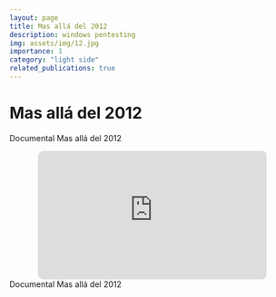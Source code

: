 ```yaml
---
layout: page
title: Mas allá del 2012
description: windows pentesting
img: assets/img/12.jpg
importance: 1
category: "light side"
related_publications: true
---
```


# Mas allá del 2012

Documental Mas allá del 2012

<div class="vidjet-video-wrapper" style="width:80%; padding-bottom: 45%; position: relative; overflow: hidden; height: auto; margin: 0px auto; " > 
    <iframe class="vidjet-embed-iframe" src="https://www.youtube.com/embed/24FZn5ySpwE?si=-ktZvRMc6iT5309I" style=" position: absolute; top: 0; left: 0; width: 100%; height: 100%; border-radius: 10px; " allow="clipboard-read; clipboard-write; fullscreen" frameborder="0" ></iframe> 
</div>
<div class="caption">
    Documental Mas allá del 2012    
</div>